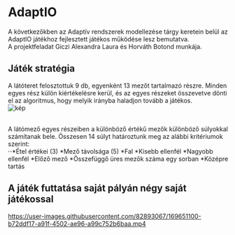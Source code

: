 # AdaptIO
A következőkben az Adaptív rendszerek modellezése tárgy keretein belül az AdaptIO játékhoz fejlesztett játékos működése lesz bemutatva. <br>
A projektfeladat Giczi Alexandra Laura és Horváth Botond munkája.

## Játék stratégia
A látóteret felosztottuk 9 db, egyenként 13 mezőt tartalmazó részre. Minden egyes rész külön kiértékelésre kerül, és az egyes részeket összevetve dönti el az algoritmus, hogy melyik irányba haladjon tovább a játékos. 
<br>
![kép](https://user-images.githubusercontent.com/82893067/169656005-6dc47363-b6f4-4ae4-9205-2beaf1618d4c.png)

<br>
A látómező egyes részeiben a különböző értékű mezők különböző súlyokkal számítanak bele. Összesen 14 súlyt határoztunk meg az alábbi kritériumok szerint:<br>
⋅⋅*Étel értékei (3)
*Mező távolsága (5)
*Fal
*Kisebb ellenfél
*Nagyobb ellenfél
*Előző mező
*Összefüggő üres mezők száma egy sorban
*Középre tartás



## A játék futtatása saját pályán négy saját játékossal
https://user-images.githubusercontent.com/82893067/169651100-b72ddf17-a91f-4502-ae96-a99c752b6baa.mp4


